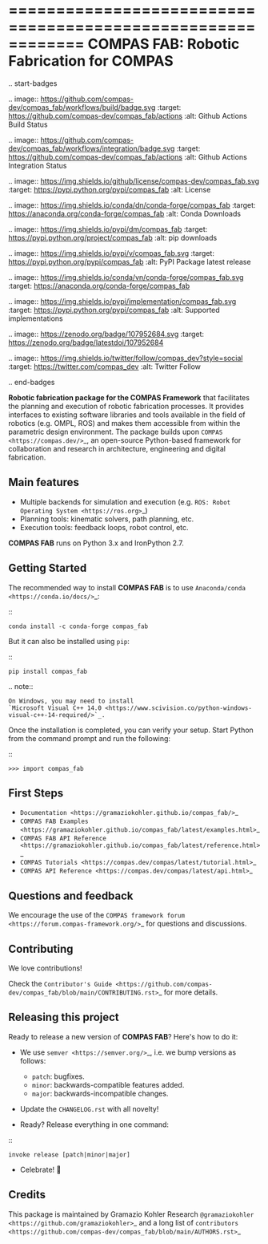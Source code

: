 ============================================================
COMPAS FAB: Robotic Fabrication for COMPAS
============================================================

.. start-badges

.. image:: https://github.com/compas-dev/compas_fab/workflows/build/badge.svg
    :target: https://github.com/compas-dev/compas_fab/actions
    :alt: Github Actions Build Status

.. image:: https://github.com/compas-dev/compas_fab/workflows/integration/badge.svg
    :target: https://github.com/compas-dev/compas_fab/actions
    :alt: Github Actions Integration Status

.. image:: https://img.shields.io/github/license/compas-dev/compas_fab.svg
    :target: https://pypi.python.org/pypi/compas_fab
    :alt: License

.. image:: https://img.shields.io/conda/dn/conda-forge/compas_fab
    :target: https://anaconda.org/conda-forge/compas_fab
    :alt: Conda Downloads

.. image:: https://img.shields.io/pypi/dm/compas_fab
    :target: https://pypi.python.org/project/compas_fab
    :alt: pip downloads

.. image:: https://img.shields.io/pypi/v/compas_fab.svg
    :target: https://pypi.python.org/pypi/compas_fab
    :alt: PyPI Package latest release

.. image:: https://img.shields.io/conda/vn/conda-forge/compas_fab.svg
    :target: https://anaconda.org/conda-forge/compas_fab

.. image:: https://img.shields.io/pypi/implementation/compas_fab.svg
    :target: https://pypi.python.org/pypi/compas_fab
    :alt: Supported implementations

.. image:: https://zenodo.org/badge/107952684.svg
   :target: https://zenodo.org/badge/latestdoi/107952684

.. image:: https://img.shields.io/twitter/follow/compas_dev?style=social
   :target: https://twitter.com/compas_dev
   :alt: Twitter Follow

.. end-badges

**Robotic fabrication package for the COMPAS Framework** that facilitates the
planning and execution of robotic fabrication processes. It provides interfaces
to existing software libraries and tools available in the field of robotics
(e.g. OMPL, ROS) and makes them accessible from within the parametric design
environment. The package builds upon `COMPAS <https://compas.dev/>`_,
an open-source Python-based framework for collaboration and research in
architecture, engineering and digital fabrication.


Main features
-------------

* Multiple backends for simulation and execution (e.g. `ROS: Robot Operating System <https://ros.org>`_)
* Planning tools: kinematic solvers, path planning, etc.
* Execution tools: feedback loops, robot control, etc.

**COMPAS FAB** runs on Python 3.x and IronPython 2.7.


Getting Started
---------------

The recommended way to install **COMPAS FAB** is to use `Anaconda/conda <https://conda.io/docs/>`_:

::

    conda install -c conda-forge compas_fab

But it can also be installed using ``pip``:

::

    pip install compas_fab


.. note::

    On Windows, you may need to install
    `Microsoft Visual C++ 14.0 <https://www.scivision.co/python-windows-visual-c++-14-required/>`_.


Once the installation is completed, you can verify your setup.
Start Python from the command prompt and run the following:

::

    >>> import compas_fab


First Steps
-----------

* `Documentation <https://gramaziokohler.github.io/compas_fab/>`_
* `COMPAS FAB Examples <https://gramaziokohler.github.io/compas_fab/latest/examples.html>`_
* `COMPAS FAB API Reference <https://gramaziokohler.github.io/compas_fab/latest/reference.html>`_
* `COMPAS Tutorials <https://compas.dev/compas/latest/tutorial.html>`_
* `COMPAS API Reference <https://compas.dev/compas/latest/api.html>`_


Questions and feedback
----------------------

We encourage the use of the `COMPAS framework forum <https://forum.compas-framework.org/>`_
for questions and discussions.


Contributing
------------

We love contributions!

Check the `Contributor's Guide <https://github.com/compas-dev/compas_fab/blob/main/CONTRIBUTING.rst>`_
for more details.


Releasing this project
----------------------

Ready to release a new version of **COMPAS FAB**? Here's how to do it:

* We use `semver <https://semver.org/>`_, i.e. we bump versions as follows:

  * ``patch``: bugfixes.
  * ``minor``: backwards-compatible features added.
  * ``major``: backwards-incompatible changes.

* Update the ``CHANGELOG.rst`` with all novelty!
* Ready? Release everything in one command:

::

    invoke release [patch|minor|major]

* Celebrate! 💃

Credits
-------

This package is maintained by Gramazio Kohler Research `@gramaziokohler <https://github.com/gramaziokohler>`_
and a long list of `contributors <https://github.com/compas-dev/compas_fab/blob/main/AUTHORS.rst>`_
